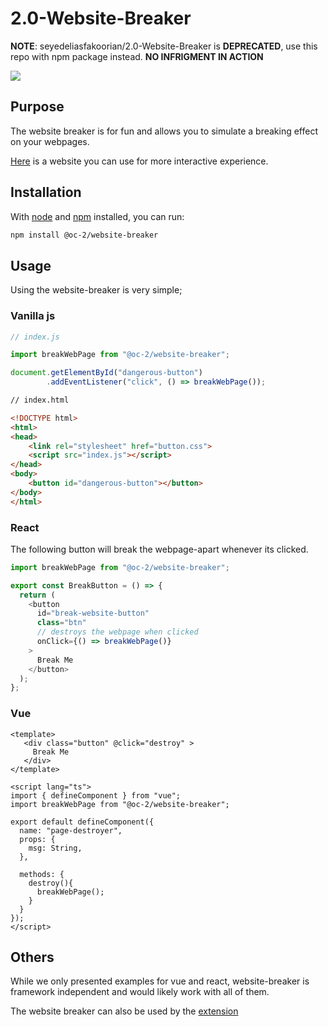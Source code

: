 # 2.0-Website-Breaker

**NOTE**: seyedeliasfakoorian/2.0-Website-Breaker is **DEPRECATED**, use this repo with npm package instead. **NO INFRIGMENT IN ACTION**

![](https://res.cloudinary.com/oc2/image/upload/v1759879345/website-breaker.png)

## Purpose

The website breaker is for fun and allows you to simulate a breaking effect on your webpages.

[Here](https://2-0-website-breaker.pages.dev/) is a website you can use for more interactive experience.

## Installation

With [node](https://nodejs.org/en/) and [npm](https://npmjs.com) installed, you can run:

```bash
npm install @oc-2/website-breaker
```
## Usage
Using the website-breaker is very simple;

### Vanilla js

```js
// index.js

import breakWebPage from "@oc-2/website-breaker";

document.getElementById("dangerous-button")
        .addEventListener("click", () => breakWebPage());
```

```html
// index.html

<!DOCTYPE html>
<html>
<head>
    <link rel="stylesheet" href="button.css">
    <script src="index.js"></script>
</head>
<body>
    <button id="dangerous-button"></button>
</body>
</html>
```
### React

The following button will break the webpage-apart whenever its clicked.

```js
import breakWebPage from "@oc-2/website-breaker";

export const BreakButton = () => {
  return (
    <button
      id="break-website-button"
      class="btn"
      // destroys the webpage when clicked
      onClick={() => breakWebPage()}
    >
      Break Me
    </button>
  );
};
```
### Vue

```vue
<template>
   <div class="button" @click="destroy" >
     Break Me
   </div>
</template>

<script lang="ts">
import { defineComponent } from "vue";
import breakWebPage from "@oc-2/website-breaker";

export default defineComponent({
  name: "page-destroyer",
  props: {
    msg: String,
  },

  methods: {
    destroy(){
      breakWebPage();
    }
  }
});
</script>
```

## Others
While we only presented examples for vue and react, website-breaker is framework independent and would likely work with all of them.

The website breaker can also be used by the [extension](https://chrome.google.com/webstore/detail/website-breaker/kehlflmgfbkjncaoogcangeeejhbgfnm)
